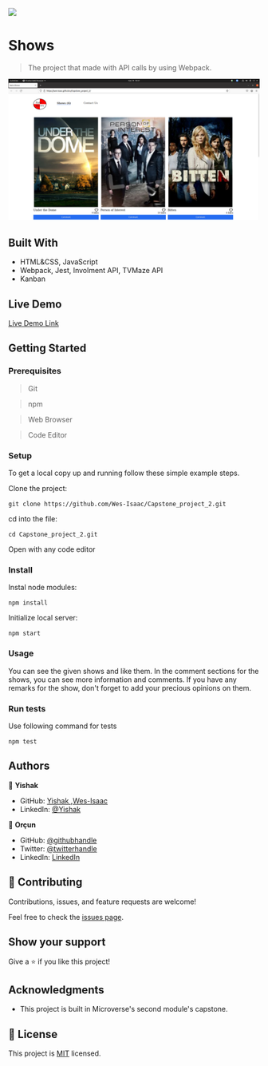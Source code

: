 ![](https://img.shields.io/badge/Microverse-blueviolet)

# Shows

> The project that made with API calls by using Webpack.

![screenshot](./app_screenshot.png)


## Built With

- HTML&CSS, JavaScript
- Webpack, Jest, Involment API, TVMaze API
- Kanban

## Live Demo

[Live Demo Link](https://wes-isaac.github.io/Capstone_project_2/)


## Getting Started

### Prerequisites

> Git

> npm

> Web Browser

> Code Editor

### Setup

To get a local copy up and running follow these simple example steps.

Clone the project:

```
git clone https://github.com/Wes-Isaac/Capstone_project_2.git
```

cd into the file:

```
cd Capstone_project_2.git
```

Open with any code editor

### Install

Instal node modules:

```
npm install
```

Initialize local server:

```
npm start
```

### Usage

You can see the given shows and like them. In the comment sections for the shows, you can see more information and comments. If you have any remarks for the show, don't forget to add your precious opinions on them.

### Run tests

Use following command for tests

```
npm test
```


## Authors

👤 **Yishak**

- GitHub: [Yishak ,Wes-Isaac](https://github.com/Wes-Isaac)
- LinkedIn: [@Yishak](https://www.linkedin.com/in/yishak-wesego-b404851a7/)

👤 **Orçun**

- GitHub: [@githubhandle](https://github.com/luftedar)
- Twitter: [@twitterhandle](https://twitter.com/OrcunUgur2)
- LinkedIn: [LinkedIn](https://www.linkedin.com/in/or%C3%A7un-u%C4%9Fur-089148181/)

## 🤝 Contributing

Contributions, issues, and feature requests are welcome!

Feel free to check the [issues page](../../issues/).

## Show your support

Give a ⭐️ if you like this project!

## Acknowledgments

- This project is built in Microverse's second module's capstone.

## 📝 License

This project is [MIT](./MIT.md) licensed.
